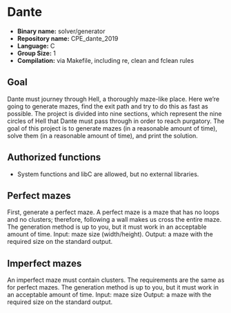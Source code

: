 # Dante

- **Binary name:** solver/generator
- **Repository name:** CPE_dante_2019
- **Language:** C
- **Group Size:** 1
- **Compilation:** via Makefile, including re, clean and fclean rules

## Goal

Dante must journey through Hell, a thoroughly maze-like place. Here we’re going to generate mazes, find
the exit path and try to do this as fast as possible.
The project is divided into nine sections, which represent the nine circles of Hell that Dante must pass
through in order to reach purgatory.
The goal of this project is to generate mazes (in a reasonable amount of time), solve them (in a reasonable
amount of time), and print the solution.

## Authorized functions

- System functions and libC are allowed, but no external libraries.

## Perfect mazes

First, generate a perfect maze.
A perfect maze is a maze that has no loops and no clusters; therefore, following a wall makes us cross the
entire maze.
The generation method is up to you, but it must work in an acceptable amount of time.
Input: maze size (width/height).
Output: a maze with the required size on the standard output.

## Imperfect mazes

An imperfect maze must contain clusters.
The requirements are the same as for perfect mazes.
The generation method is up to you, but it must work in an acceptable amount of time.
Input: maze size
Output: a maze with the required size on the standard output.
